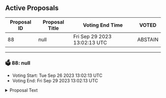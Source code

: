 ## Active Proposals

| Proposal ID | Proposal Title | Voting End Time | VOTED |
|-------------|----------------|-----------------|-------|
| 88 | null | Fri Sep 29 2023 13:02:13 UTC | ABSTAIN |

---

### 🗳 88: null
- Voting Start: Tue Sep 26 2023 13:02:13 UTC
- Voting End: Fri Sep 29 2023 13:02:13 UTC

<details>
<summary>Proposal Text</summary>
 
null
</details>
